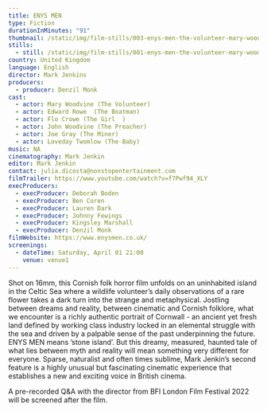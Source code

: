 ```yaml
---
title: ENYS MEN
type: Fiction
durationInMinutes: "91"
thumbnail: /static/img/film-stills/003-enys-men-the-volunteer-mary-woodvine-bosena-©-2022-_1.19.1.jpg
stills:
  - still: /static/img/film-stills/001-enys-men-the-volunteer-mary-woodvine-bosena-©-2022-_1.555.1.jpg
country: United Kingdom
language: English
director: Mark Jenkins
producers:
  - producer: Denzil Monk
cast:
  - actor: Mary Woodvine (The Volunteer)
  - actor: Edward Rowe	(The Boatman)
  - actor: Flo Crowe (The Girl	)
  - actor: John Woodvine (The Preacher)
  - actor: Joe Gray (The Miner)
  - actor: Loveday Twomlow (The Baby)
music: NA
cinematography: Mark Jenkin
editor: Mark Jenkin
contact: julia.dicosta@nonstopentertainment.com
filmTrailer: https://www.youtube.com/watch?v=f7Pwf94_XLY
execProducers:
  - execProducer: Deborah Boden
  - execProducer: Ben Coren
  - execProducer: Lauren Dark
  - execProducer: Johnny Fewings
  - execProducer: Kingsley Marshall
  - execProducer: Denzil Monk
filmWebsite: https://www.enysmen.co.uk/
screenings:
  - dateTime: Saturday, April 01 21:00
    venue: venue1
---
```

Shot on 16mm, this Cornish folk horror film unfolds on an uninhabited island in the Celtic Sea where a wildlife volunteer’s daily observations of a rare flower takes a dark turn into the strange and metaphysical. Jostling between dreams and reality, between cinematic and Cornish folklore, what we encounter is a  richly authentic portrait of Cornwall -  an ancient yet fresh land defined by working class industry locked in an elemental struggle with the sea and driven by a palpable sense of the past underpinning the future. ENYS MEN means ’stone island’. But this  dreamy, measured, haunted tale of what lies between myth and reality will mean something very different for everyone. Sparse, naturalist and often times sublime, Mark Jenkin’s second feature is a highly unusual but fascinating cinematic experience that establishes  a new and exciting voice in British cinema. 

A﻿ pre-recorded Q&A with the director from BFI London Film Festival 2022 will be screened after the film.